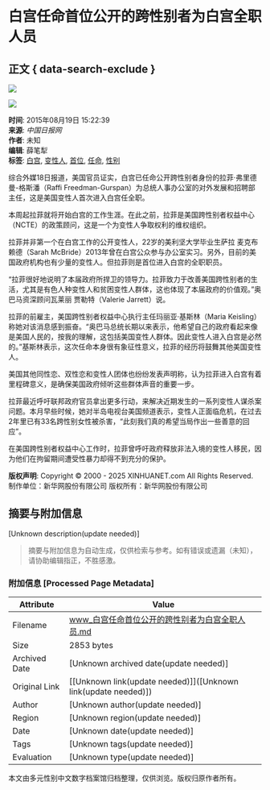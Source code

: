 # 白宫任命首位公开的跨性别者为白宫全职人员

## 正文 { data-search-exclude }


![](http://www.xinhuanet.com/imgs2015/xhwxlogo300.jpg)

![](http://www.xinhuanet.com/world/2015-08/19/ewm_1281451871n.jpg)

**时间**: 2015年08月19日 15:22:39  
**来源**: _中国日报网_  
**作者**: 未知  
**编辑**: 薛笔犁  
**标签**: [白宫](javascript:), [变性人](javascript:), [首位](javascript:), [任命](javascript:), [性别](javascript:)

综合外媒18日报道，美国官员证实，白宫已任命公开跨性别者身份的拉菲·弗里德曼-格斯潘（Raffi Freedman-Gurspan）为总统人事办公室的对外发展和招聘部主任，这是美国变性人首次进入白宫任全职。

本周起拉菲就将开始白宫的工作生涯。在此之前，拉菲是美国跨性别者权益中心（NCTE）的政策顾问，这是一个为变性人争取权利的维权组织。

拉菲并非第一个在白宫工作的公开变性人，22岁的美利坚大学毕业生萨拉 麦克布赖德（Sarah McBride）2013年曾在白宫公众参与办公室实习。另外，目前的美国政府机构也有少量的变性人。但拉菲则是首位进入白宫的全职职员。

“拉菲很好地说明了本届政府所捍卫的领导力。拉菲致力于改善美国跨性别者的生活，尤其是有色人种变性人和贫困变性人群体，这也体现了本届政府的价值观。”奥巴马资深顾问瓦莱丽 贾勒特（Valerie Jarrett）说。

拉菲的前雇主，美国跨性别者权益中心执行主任玛丽亚·基斯林（Maria Keisling）称她对该消息感到振奋。“奥巴马总统长期以来表示，他希望自己的政府看起来像是美国人民的，按我的理解，这包括美国变性人群体。因此变性人进入白宫是必然的。”基斯林表示，这次任命本身很有象征性意义，拉菲的经历将鼓舞其他美国变性人。

美国其他同性恋、双性恋和变性人团体也纷纷发表声明称，认为拉菲进入白宫有着里程碑意义，是确保美国政府倾听这些群体声音的重要一步。

拉菲最近呼吁联邦政府官员拿出更多行动，来解决近期发生的一系列变性人谋杀案问题。本月早些时候，她对半岛电视台美国频道表示，变性人正面临危机，在过去2年里已有33名跨性别女性被杀害，“此刻我们真的希望当局作出一些善意的回应”。

在美国跨性别者权益中心工作时，拉菲曾呼吁政府释放非法入境的变性人移民，因为他们在拘留期间遭受性暴力却得不到充分的保护。

**版权声明**: Copyright © 2000 - 2025 XINHUANET.com All Rights Reserved.  
制作单位：新华网股份有限公司 版权所有：新华网股份有限公司
<!-- tcd_original_link http://www.xinhuanet.com/world/2015-08/19/c_128145187.htm -->


## 摘要与附加信息

<!-- tcd_abstract -->
[Unknown description(update needed)]
<!-- tcd_abstract_end -->

> 摘要与附加信息为自动生成，仅供检索与参考。如有错误或遗漏（未知），请协助编辑指正，不胜感激。

### 附加信息 [Processed Page Metadata]

| Attribute       | Value                                  |
|-----------------|----------------------------------------|
| Filename        | www_白宫任命首位公开的跨性别者为白宫全职人员.md                             |
| Size            | 2853 bytes                           |
| Archived Date   | [Unknown archived date(update needed)]                             |
| Original Link   | [[Unknown link(update needed)]]([Unknown link(update needed)])                       |
| Author          | [Unknown author(update needed)]                               |
| Region          | [Unknown region(update needed)]                               |
| Date            | [Unknown date(update needed)]                                 |
| Tags            | [Unknown tags(update needed)]                                 |
| Evaluation            | [Unknown type(update needed)]                                 |
<!-- tcd_table_end -->

本文由多元性别中文数字档案馆归档整理，仅供浏览。版权归原作者所有。

